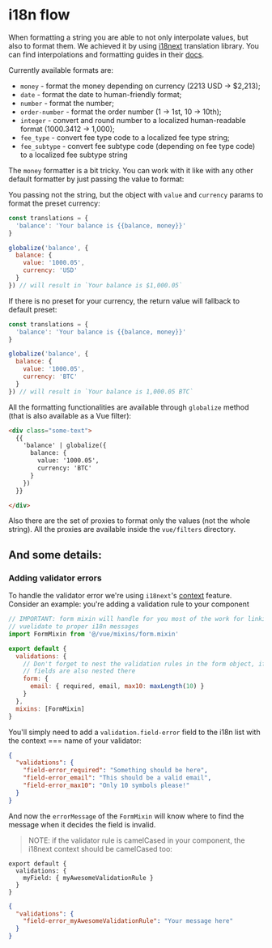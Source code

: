 # i18n flow

When formatting a string you are able to not only interpolate values,
but also to format them. We achieved it by using [i18next][i18next] translation
library. You can find interpolations and formatting guides in
their [docs][i18next].

Currently available formats are:
* `money` - format the money depending on currency (2213 USD -> $2,213);
* `date` - format the date to human-friendly format;
* `number` - format the number;
* `order-number` - format the order number (1 -> 1st, 10 -> 10th);
* `integer` - convert and round number to a localized human-readable format (1000.3412 -> 1,000);
* `fee_type` - convert fee type code to a localized fee type string;
* `fee_subtype` - convert fee subtype code (depending on fee type code) to a localized fee subtype string

The `money` formatter is a bit tricky. You can work with it like with any
other default formatter by just passing the value to format:

You passing not the string, but the object with `value` and `currency` params
to format the preset currency:

```javascript
const translations = {
  'balance': 'Your balance is {{balance, money}}'
}

globalize('balance', {
  balance: {
    value: '1000.05',
    currency: 'USD'
  }
}) // will result in `Your balance is $1,000.05`
```

If there is no preset for your currency, the return value will fallback to
default preset:

```javascript
const translations = {
  'balance': 'Your balance is {{balance, money}}'
}

globalize('balance', {
  balance: {
    value: '1000.05',
    currency: 'BTC'
  }
}) // will result in `Your balance is 1,000.05 BTC`
```

All the formatting functionalities are available through `globalize` method
(that is also available as a Vue filter):

```html
<div class="some-text">
  {{
    'balance' | globalize({
      balance: {
        value: '1000.05',
        currency: 'BTC'
      }
    })
  }}

</div>
```

Also there are the set of proxies to
format only the values (not the whole string). All the proxies are available
inside the `vue/filters` directory.

## And some details:

### Adding validator errors

To handle the validator error we're using `i18next`'s [context][context] feature.
Consider an example: you're adding a validation rule to your component

```javascript
// IMPORTANT: form mixin will handle for you most of the work for linking
// vuelidate to proper i18n messages
import FormMixin from '@/vue/mixins/form.mixin'

export default {
  validations: {
    // Don't forget to nest the validation rules in the form object, if your
    // fields are also nested there
    form: {
      email: { required, email, max10: maxLength(10) }
    }
  },
  mixins: [FormMixin]
}
```

You'll simply need to add a `validation.field-error` field to the i18n list
with the context === name of your validator:

```json
{
  "validations": {
    "field-error_required": "Something should be here",
    "field-error_email": "This should be a valid email",
    "field-error_max10": "Only 10 symbols please!"
  }
}
```

And now the `errorMessage` of the `FormMixin` will know where to find the message
when it decides the field is invalid.

> NOTE: if the validator rule is camelCased in your component, the i18next context
should be camelCased too:

```
export default {
  validations: {
    myField: { myAwesomeValidationRule }
  }
}
```

```json
{
  "validations": {
    "field-error_myAwesomeValidationRule": "Your message here"
  }
}
```

[i18next]: https://www.i18next.com
[context]: https://www.i18next.com/translation-function/context

